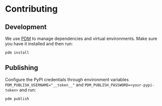 # Contributing

## Development

We use [PDM](https://pdm-project.org/en/latest/) to manage dependencies and virtual environments. Make sure you have it installed and then run:

```bash
pdm install
```

## Publishing

Configure the PyPI credentials through environment variables `PDM_PUBLISH_USERNAME="__token__"` and `PDM_PUBLISH_PASSWORD=<your-pypi-token>` and run:

```bash
pdm publish
```
